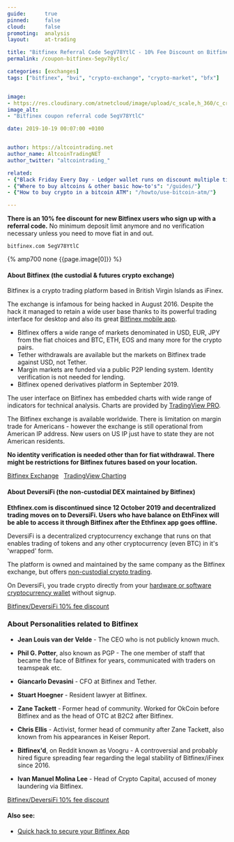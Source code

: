 ```yaml
---
guide:      true
pinned:     false
cloud:      false
promoting:  analysis
layout:     at-trading

title: "Bitfinex Referral Code 5egV78YtlC - 10% Fee Discount on Bitfinex or DeversiFi"
permalink: /coupon-bitfinex-5egv78ytlc/

categories: [exchanges]
tags: ["bitfinex", "bvi", "crypto-exchange", "crypto-market", "bfx"]


image:
- https://res.cloudinary.com/atnetcloud/image/upload/c_scale,h_360/c_crop,g_center,h_360,w_700/v1582621901/atnet/var_exchanges/bitfinex-coupon-5egV78YtlC_p2n6ed.jpg
image_alt:
- "Bitfinex coupon referral code 5egV78YtlC"

date: 2019-10-19 00:07:00 +0100


author: https://altcointrading.net
author_name: AltcoinTradingNET
author_twitter: "altcointrading_"

related:
- {"Black Friday Every Day - Ledger wallet runs on discount multiple times a year!": "/blackfriday/"}
- {"Where to buy altcoins & other basic how-to's": "/guides/"}
- {"How to buy crypto in a bitcoin ATM": "/howto/use-bitcoin-atm/"}

---
```



**There is an 10% fee discount for new Bitfinex users who sign up with a referral code.** No minimum deposit limit anymore and no verification necessary unless you need to move fiat in and out.

`bitfinex.com 5egV78YtlC`

{% amp700 none {{page.image[0]}} %}


#### About Bitfinex (the custodial & futures crypto exchange)

Bitfinex is a crypto trading platform based in British Virgin Islands as iFinex.

The exchange is infamous for being hacked in August 2016. Despite the hack it managed to retain a wide user base thanks to its powerful trading interface for desktop and also its great [Bitfinex mobile app](/bitfinex-app/).

* Bitfinex offers a wide range of markets denominated in USD, EUR, JPY from the fiat choices and BTC, ETH, EOS and many more for the crypto pairs.
* Tether withdrawals are available but the markets on Bitfinex trade against USD, not Tether.
* Margin markets are funded via a public P2P lending system. Identity verification is not needed for lending.
* Bitfinex opened derivatives platform in September 2019.


The user interface on Bitfinex has embedded charts with wide range of indicators for technical analysis. Charts are provided by [TradingView PRO](https://bit.ly/3dGlz3O).

The Bitfinex exchange is available worldwide. There is limitation on margin trade for Americans - however the exchange is still operational from American IP address. New users on US IP just have to state they are not American residents.

**No identity verification is needed other than for fiat withdrawal. There might be restrictions for Bitfinex futures based on your location.**

<a rel="nofollow" href="http://bit.ly/the-cat-mouse-game" class="button">Bitfinex Exchange</a> &nbsp; <a rel="nofollow" href="https://bit.ly/3dGlz3O" class="button">TradingView Charting</a>

#### About DeversiFi (the non-custodial DEX maintained by Bitfinex)

**Ethfinex.com is discontinued since 12 October 2019 and decentralized trading moves on to DeversiFi. Users who have balance on EthFinex will be able to access it through Bitfinex after the Ethfinex app goes offline.**

DeversiFi is a decentralized cryptocurrency exchange that runs on that enables trading of tokens and any other cryptocurrency (even BTC) in it's 'wrapped' form.

The platform is owned and maintained by the same company as the Bitfinex exchange, but offers [non-custodial crypto trading](/dex-trading/).

On DeversiFi, you trade crypto directly from your [hardware or software cryptocurrency wallet](/altcoin-wallets/) without signup.

<a rel="nofollow" href="http://bit.ly/the-cat-mouse-game" class="button">Bitfinex/DeversiFi 10% fee discount</a>

### About Personalities related to Bitfinex

* **Jean Louis van der Velde** - The CEO who is not publicly known much.
* **Phil G. Potter**, also known as PGP - The one member of staff that became the face of Bitfinex for years, communicated with traders on teamspeak etc.
* **Giancarlo Devasini** - CFO at Bitfinex and Tether.
* **Stuart Hoegner** - Resident lawyer at Bitfinex.

* **Zane Tackett** - Former head of community. Worked for OkCoin before Bitfinex and as the head of OTC at B2C2 after Bitfinex.
* **Chris Ellis** - Activist, former head of community after Zane Tackett, also known from his appearances in Keiser Report.

* **Bitfinex'd**, on Reddit known as Voogru - A controversial and probably hired figure spreading fear regarding the legal stability of Bitfinex/iFinex since 2016.
* **Ivan Manuel Molina Lee** - Head of Crypto Capital, accused of money laundering via Bitfinex.

<a rel="nofollow" href="http://bit.ly/the-cat-mouse-game" class="button">Bitfinex/DeversiFi 10% fee discount</a>

#### Also see:

<ul class="popular">
  <li class="popular-item">
    <a href="/bitfinex-app/">Quick hack to secure your Bitfinex App</a>
  </li>
</ul>

